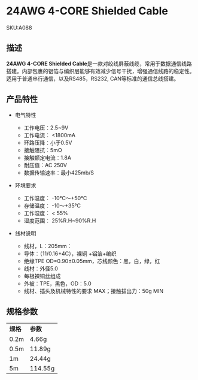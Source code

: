 # 24AWG 4-CORE Shielded Cable

<el-tag effect="plain">SKU:A088</el-tag>

## 描述

**24AWG 4-CORE Shielded Cable**是一款对绞线屏蔽线缆，常用于数据通信线路搭建。内部包裹的铝箔与编织层能够有效减少信号干扰，增强通信线路的稳定性。适用于普通串行通信，以及RS485，RS232, CAN等标准的通信总线搭建。

## 产品特性

- 电气特性	
   - 工作电压：2.5~9V
   - 工作电流： <1800mA
   - 环路压降：小于0.5V
   - 接触阻抗：5mΩ 
   - 接触额定电流：1.8A
   - 耐压值：AC 250V 
   - 数据传输速率：最小425mb/S

- 环境要求	
   - 工作温度：   -10℃～+50℃
   - 存储温度：   -10～+35℃
   - 工作湿度：  < 55%
   - 湿度范围：   25%R.H~90%R.H

- 线材说明
   - 线材，L：205mm：
   - 导体：（11/0.16+4C），裸铜 +铝箔+编织
   - 绝缘TPE  OD=0.90±0.05mm，芯线颜色：黑，白，绿，红
   - 线材：外径5.0
   - 每根裸铜丝组成
   - 外被：TPE，黑色，OD：5.0
   - 线材、插头及机械特性的要求 MAX；接触拔出力：50g MIN

## 规格参数

<table>
   <tr style="font-weight:bold">
      <td>规格</td>
      <td>参数</td>
   </tr>
   <tr>
      <td>0.2m</td>
      <td>4.66g</td>
   </tr>
   <tr>
      <td>0.5m</td>
      <td>11.89g</td>
   </tr>
   <tr>
      <td>1m</td>
      <td>24.44g</td>
   </tr>
   <tr>
      <td>5m</td>
      <td>114.55g</td>
   </tr>
</table>


<script>

   var purchase_link = 'https://m5stack.com/collections/m5-accessory/products/4pin-buckled-grove-cable';

   anchor_search(purchase_link);
   scrollFunc();

</script>